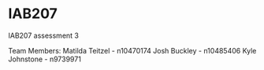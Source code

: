 # IAB207
IAB207 assessment 3

Team Members:
Matilda Teitzel - n10470174
Josh Buckley - n10485406
Kyle Johnstone - n9739971
